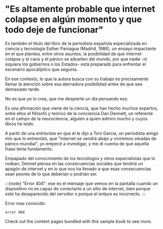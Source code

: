 # "Es altamente probable que internet colapse en algún momento y que todo deje de funcionar"

Es también el título del libro de la periodista española especializada en ciencia y tecnología Esther Paniagua (Madrid, 1986), un ensayo impactante en el que plantea, entre otros asuntos, la posibilidad de que internet colapse y el caos y el pánico se adueñen del mundo, por que nadie -ni siquiera los gobiernos o los Estados- está preparado para enfrentar el escenario apocalíptico que seguiría.

En ese contexto, lo que la autora busca con su trabajo es precisamente llamar la atención sobre esa aterradora posibilidad antes de que sea demasiado tarde.

No es que yo lo crea, que me despierte un día pensando eso.

Es una afirmación que viene de la ciencia, que han hecho muchos expertos, entre ellos el filósofo y teórico de la conciencia Dan Dennett, un referente en el campo de la neurociencia, alguien a quien admiro mucho y cuyos libros he leído.

A partir de una entrevista en que él le dijo a Toni García, un periodista amigo mío que lo entrevistó, que "internet se vendrá abajo y viviremos oleadas de pánico mundial", yo empecé a investigar, y me di cuenta de que aquella frase tenía fundamento.

Empapado del conocimiento de los tecnólogos y otros especialistas que lo rodean, Dennet piensa en las consecuencias sociales que tendría un apagón de internet y en lo que nos ha llevado a que esas consecuencias sean peores de lo que deberían o podrían ser.

:::{note}
"Error 404": ese es el mensaje que vemos en la pantalla cuando un dispositivo no es capaz de conectarte a un sitio de internet, bien porque este ha desaparecido del servidor o porque el enlace es incorrecto.
:::

Error mas conocido:

```
error 404
```

Check out the content pages bundled with this sample book to see more.
